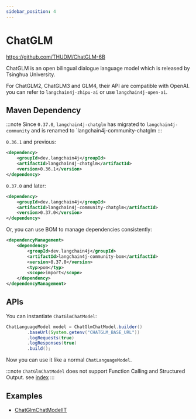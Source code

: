 ```yaml
---
sidebar_position: 4
---
```


# ChatGLM

https://github.com/THUDM/ChatGLM-6B

ChatGLM is an open bilingual dialogue language model which is released by Tsinghua University.

For ChatGLM2, ChatGLM3 and GLM4, their API are compatible with OpenAI. you can refer to `langchain4j-zhipu-ai` or use `langchain4j-open-ai`.

## Maven Dependency

:::note
Since `0.37.0`, `langchain4j-chatglm` has migrated to `langchain4j-community` and is renamed to `langchain4j-community-chatglm
:::

`0.36.1` and previous:

```xml
<dependency>
    <groupId>dev.langchain4j</groupId>
    <artifactId>langchain4j-chatglm</artifactId>
    <version>0.36.1</version>
</dependency>
```

`0.37.0` and later:

```xml
<dependency>
    <groupId>dev.langchain4j</groupId>
    <artifactId>langchain4j-community-chatglm</artifactId>
    <version>0.37.0</version>
</dependency>
```

Or, you can use BOM to manage dependencies consistently:

```xml
<dependencyManagement>
    <dependency>
        <groupId>dev.langchain4j</groupId>
        <artifactId>langchain4j-community-bom</artifactId>
        <version>0.37.0</version>
        <typ>pom</typ>
        <scope>import</scope>
    </dependency>
</dependencyManagement>
```


## APIs

You can instantiate `ChatGlmChatModel`:

```java
ChatLanguageModel model = ChatGlmChatModel.builder()
        .baseUrl(System.getenv("CHATGLM_BASE_URL"))
        .logRequests(true)
        .logResponses(true)
        .build();
```

Now you can use it like a normal `ChatLanguageModel`.

:::note
`ChatGlmChatModel` does not support Function Calling and Structured Output. see [index](index.md)
:::

## Examples

- [ChatGlmChatModelIT](https://github.com/langchain4j/langchain4j/blob/main/langchain4j-chatglm/src/test/java/dev/langchain4j/model/chatglm/ChatGlmChatModelIT.java)
